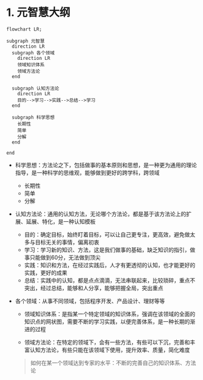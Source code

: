 
# 1. 元智慧大纲

  ```mermaid
  flowchart LR;

  subgraph 元智慧
    direction LR
    subgraph 各个领域
      direction LR
      领域知识体系
      领域方法论
    end
    
    subgraph 认知方法论
      direction LR
      目的-->学习-->实践-->总结-->学习
    end

    subgraph 科学思想
      长期性
      简单
      分解
    end

  end
  ```

* 科学思想：方法论之下，包括做事的基本原则和思想，是一种更为通用的理论指导，是一种科学的思维观，能够做到更好的跨学科，跨领域
  * 长期性
  * 简单
  * 分解

* 认知方法论：通用的认知方法，无论哪个方法论，都是基于该方法论上的扩展、延展、特化，是一种认知模板

  * 目的：确定目标，始终盯着目标，可以让自己更专注，更高效，避免做太多与目标无关的事情，偏离初衷
  * 学习：学习新的知识、方法，这是我们做事的基础，缺乏知识的指引，做事只能做到60分，无法做到顶尖
  * 实践：知识和方法，在经过实践后，人才有更透彻的认知，也才能更好的实践，更好的成果
  * 总结：实践中的认知，都是点点滴滴，无法串联起来，比较琐碎，重点不突出，经过总结，能够和人分享，能够把握全局，突出重点

* 各个领域：从事不同领域，包括程序开发、产品设计、理财等等

  * 领域知识体系：是指某一个特定领域的知识体系，强调在该领域的全面的知识点的网状图，需要不断的学习实践，以便完善体系，是一种长期的渐进的过程

  * 领域方法论：在特定的领域下，会有一些方法，有些可以下沉，完善和丰富认知方法论，有些只能在该领域下使用，提升效率、质量，简化难度

  > 如何在某一个领域达到专家的水平：不断的完善自己的知识体系、方法论
